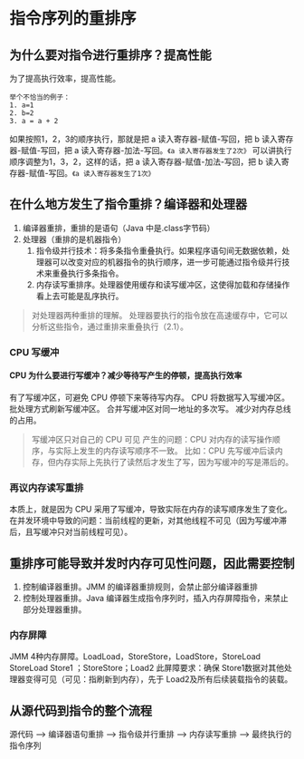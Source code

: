 # 指令序列的重排序
## 为什么要对指令进行重排序？提高性能
为了提高执行效率，提高性能。



```
举个不恰当的例子：
1. a=1
2. b=2
3. a = a + 2
```



如果按照1，2，3的顺序执行，那就是把 a 读入寄存器-赋值-写回，把 b 读入寄存器-赋值-写回，把 a 读入寄存器-加法-写回。`《a 读入寄存器发生了2次》`
可以讲执行顺序调整为1，3，2，这样的话，把 a 读入寄存器-赋值-加法-写回，把 b 读入寄存器-赋值-写回。`《a 读入寄存器发生了1次》`

## 在什么地方发生了指令重排？编译器和处理器
1. 编译器重排，重排的是语句（Java 中是.class字节码）
2. 处理器（重排的是机器指令）
    1. 指令级并行技术：将多条指令重叠执行。如果程序语句间无数据依赖，处理器可以改变对应的机器指令的执行顺序，进一步可能通过指令级并行技术来重叠执行多条指令。
    2. 内存读写重排序。处理器使用缓存和读写缓冲区，这使得加载和存储操作看上去可能是乱序执行。

> 对处理器两种重排的理解。
处理器要执行的指令放在高速缓存中，它可以分析这些指令，通过重排来重叠执行（2.1）。

### CPU 写缓冲
#### CPU 为什么要进行写缓冲？减少等待写产生的停顿，提高执行效率
有了写缓冲区，可避免 CPU 停顿下来等待写内存。
CPU 将数据写入写缓冲区。
批处理方式刷新写缓冲区。
合并写缓冲区对同一地址的多次写。
减少对内存总线的占用。
> 写缓冲区只对自己的 CPU 可见
产生的问题：CPU 对内存的读写操作顺序，与实际上发生的内存读写顺序不一致。
比如：CPU 先写缓冲后读内存，但内存实际上先执行了读然后才发生了写，因为写缓冲的写是滞后的。

### 再议内存读写重排
本质上，就是因为 CPU 采用了写缓冲，导致实际在内存的读写顺序发生了变化。
在并发环境中导致的问题：当前线程的更新，对其他线程不可见（因为写缓冲滞后，且写缓冲只对当前线程可见）。

## 重排序可能导致并发时内存可见性问题，因此需要控制
1. 控制编译器重排。JMM 的编译器重排规则，会禁止部分编译器重排
2. 控制处理器重排。Java 编译器生成指令序列时，插入内存屏障指令，来禁止部分处理器重排。

### 内存屏障
JMM 4种内存屏障。LoadLoad，StoreStore，LoadStore，StoreLoad
StoreLoad
Store1 ；StoreStore；Load2
此屏障要求：确保 Store1数据对其他处理器变得可见（可见：指刷新到内存），先于 Load2及所有后续装载指令的装载。

## 从源代码到指令的整个流程
源代码 --> 编译器语句重排 --> 指令级并行重排 --> 内存读写重排 --> 最终执行的指令序列